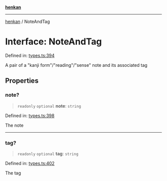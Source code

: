 [**henkan**](../README.md)

***

[henkan](../README.md) / NoteAndTag

# Interface: NoteAndTag

Defined in: [types.ts:394](https://github.com/Ronokof/Henkan/blob/0242f1c5122d344151cda089e111ebb217d29eb9/src/types.ts#L394)

A pair of a "kanji form"/"reading"/"sense" note and its associated tag

## Properties

### note?

> `readonly` `optional` **note**: `string`

Defined in: [types.ts:398](https://github.com/Ronokof/Henkan/blob/0242f1c5122d344151cda089e111ebb217d29eb9/src/types.ts#L398)

The note

***

### tag?

> `readonly` `optional` **tag**: `string`

Defined in: [types.ts:402](https://github.com/Ronokof/Henkan/blob/0242f1c5122d344151cda089e111ebb217d29eb9/src/types.ts#L402)

The tag
